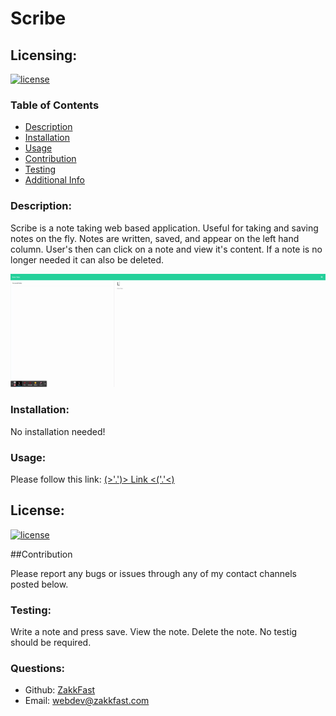 # Scribe
  ## Licensing:
  [![license](https://img.shields.io/badge/license-MIT-blue)](https://shields.io)
  
  ### Table of Contents
  
  - [Description](#description)
  - [Installation](#installation)
  - [Usage](#usage)
  - [Contribution](#contribution)
  - [Testing](#testing)
  - [Additional Info](#questions)

  ### Description:

  Scribe is a note taking web based application. Useful for taking and saving notes on the fly. Notes are written, saved, and appear on the left hand column. User's then can click on a note and view it's content. If a note is no longer needed it can also be deleted.

  <img src="./public\assets\imgs\noteTaker.gif">

  ### Installation:

  No installation needed!

  ### Usage:

  Please follow this link: <a href='https://scribe.herokuapp.com/'> (>'.')> Link <('.'<) </a>

  ## License:

  [![license](https://img.shields.io/badge/license-MIT-blue)](https://shields.io)

  ##Contribution
 
  Please report any bugs or issues through any of my contact channels posted below.

  ### Testing:

  Write a note and press save. View the note. Delete the note. No testig should be required.

  ### Questions:

  - Github: [ZakkFast](https://github.com/ZakkFast)
  - Email: webdev@zakkfast.com 